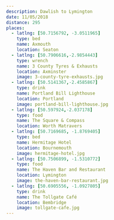 ```yaml
---
description: Dawlish to Lymington
date: 11/05/2018
distance: 295
places:
  - latlng: [50.7156792, -3.0511965]
    type: bed
    name: Axmouth
    location: Seaton
  - latlng: [50.7906616,-2.9854443]
    type: wrench
    name: 3 County Tyres & Exhausts
    location: Axminster
    image: 3-county-tyre-exhausts.jpg
  - latlng: [50.5141367,-2.4585867]
    type: drink
    name: Portland Bill Lighthouse
    location: Portland
    image: portland-bill-lighthouse.jpg
  - latlng: [50.597924,-2.037178]
    type: food
    name: The Square & Compass
    location: Worth Matravers
  - latlng: [50.7169685, -1.8769405]
    type: bed
    name: Hermitage Hotel
    location: Bournemouth
    image: hermitage-hotel.jpg
  - latlng: [50.7506899, -1.5310772]
    type: food
    name: The Haven Bar and Restaurant
    location: Lymington
    image: the-haven-bar-restaurant.jpg
  - latlng: [50.6905556, -1.0927805]
    type: drink
    name: The Tollgate Café
    location: Bembridge
    image: tollgate-cafe.jpg
---
```

